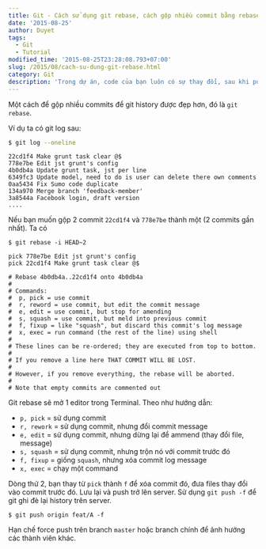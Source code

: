 ```yaml
---
title: Git - Cách sử dụng git rebase, cách gộp nhiều commit bằng rebase
date: '2015-08-25'
author: Duyet
tags:
  - Git
  - Tutorial
modified_time: '2015-08-25T23:28:08.793+07:00'
slug: /2015/08/cach-su-dung-git-rebase.html
category: Git
description: 'Trong dự án, code của bạn luôn có sự thay đổi, sau khi push 1 đống commit lên github. Một ngày kia ông Leader kêu lại: "Ê mày, sửa chỗ này, sửa chỗ kia, code không đúng chuẩn rồi, bla bla ...". Thế là phải hồi hì hục cải tiến code, coding style cho "chuẩn".'
---
```


Một cách để gộp nhiều commits để git history được đẹp hơn, đó là `git rebase`.

Ví dụ ta có git log sau:

```bash
$ git log --oneline
```

```
22cd1f4 Make grunt task clear @$
778e7be Edit jst grunt's config
4b0db4a Update grunt task, jst per line
6349fc3 Update model, need to do is user can delete there own comments
0aa5434 Fix Sumo code duplicate
134a970 Merge branch 'feedback-member'
3a8544a Facebook login, draft version
....
```

Nếu bạn muốn gộp 2 commit `22cd1f4` và `778e7be` thành một (2 commits gần nhất). Ta có

```
$ git rebase -i HEAD~2
```

```
pick 778e7be Edit jst grunt's config
pick 22cd1f4 Make grunt task clear @$

# Rebase 4b0db4a..22cd1f4 onto 4b0db4a
#
# Commands:
#  p, pick = use commit
#  r, reword = use commit, but edit the commit message
#  e, edit = use commit, but stop for amending
#  s, squash = use commit, but meld into previous commit
#  f, fixup = like "squash", but discard this commit's log message
#  x, exec = run command (the rest of the line) using shell
#
# These lines can be re-ordered; they are executed from top to bottom.
#
# If you remove a line here THAT COMMIT WILL BE LOST.
#
# However, if you remove everything, the rebase will be aborted.
#
# Note that empty commits are commented out

```

Git rebase sẽ mở 1 editor trong Terminal. Theo như hướng dẫn:

- `p, pick` = sử dụng commit
- `r, rework` = sử dụng commit, nhưng đổi commit message
- `e, edit` = sử dụng commit, nhưng dừng lại để ammend (thay đổi file, message)
- `s, squash` = sử dụng commit, nhưng trộn nó với commit trước đó
- `f, fixup` = giống `squash`, nhưng xóa commit log message
- `x, exec` = chạy một command

Dòng thứ 2, bạn thay từ `pick` thành `f` để xóa commit đó, đưa files thay đổi vào commit trước đó.
Lưu lại và push trở lên server. Sử dụng `git push -f` để git ghi đè lại history trên server.

```
$ git push origin feat/A -f
```

Hạn chế force push trên branch `master` hoặc branch chính để ảnh hưởng các thành viên khác.
